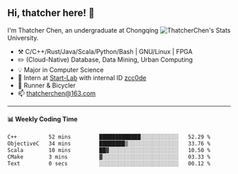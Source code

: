 ## Hi, thatcher here! :wave:

<img align="right" src="https://github-readme-stats.vercel.app/api?username=thatcherchen&title_color=333&text_color=777" alt="ThatcherChen's Stats" >

I'm Thatcher Chen, an undergraduate at Chongqing University.

- :hammer_and_pick:  C/C++/Rust/Java/Scala/Python/Bash | GNU/Linux | FPGA
- :pencil2:  (Cloud-Native) Database, Data Mining, Urban Computing
- :bulb:   Major in Computer Science
- :telescope:  Intern at [Start-Lab](https://github.com/Spatio-Temporal-Lab) with internal ID [zcc0de](https://github.com/zcc0de)
- :seedling:  Runner & Bicycler
- :mailbox: thatcherchen@163.com

---

#### :bar_chart: Weekly Coding Time

<!--START_SECTION:waka-->

```txt
C++          52 mins         █████████████░░░░░░░░░░░░   52.29 %
ObjectiveC   34 mins         ████████▒░░░░░░░░░░░░░░░░   33.76 %
Scala        10 mins         ██▓░░░░░░░░░░░░░░░░░░░░░░   10.50 %
CMake        3 mins          ▓░░░░░░░░░░░░░░░░░░░░░░░░   03.33 %
Text         0 secs          ░░░░░░░░░░░░░░░░░░░░░░░░░   00.12 %
```

<!--END_SECTION:waka-->
